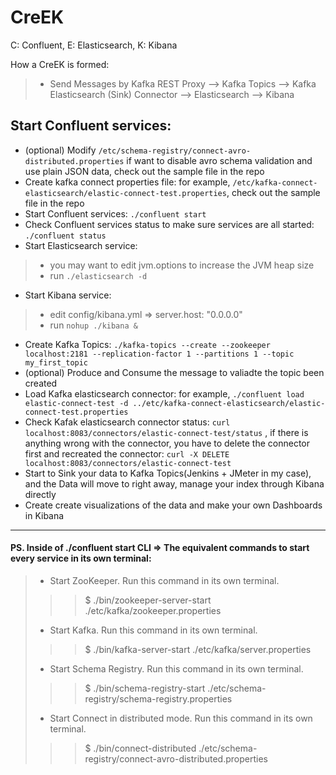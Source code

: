 # CreEK
C: Confluent, E: Elasticsearch, K: Kibana

How a CreEK is formed: 
> * Send Messages by Kafka REST Proxy --> Kafka Topics --> Kafka Elasticsearch (Sink) Connector --> Elasticsearch --> Kibana

## Start Confluent services:

* (optional) Modify ```/etc/schema-registry/connect-avro-distributed.properties``` if want to disable avro schema validation and use plain JSON data, check out the sample file in the repo
* Create kafka connect properties file: for example, ```/etc/kafka-connect-elasticsearch/elastic-connect-test.properties```, check out the sample file in the repo
* Start Confluent services:  ```./confluent start```
* Check Confluent services status to make sure services are all started: ```./confluent status```
* Start Elasticsearch service: 
> * you may want to edit jvm.options to increase the JVM heap size
> * run ```./elasticsearch -d```
* Start Kibana service: 
> * edit config/kibana.yml => server.host: "0.0.0.0"
> * run ```nohup ./kibana &```
* Create Kafka Topics: ```./kafka-topics --create --zookeeper localhost:2181 --replication-factor 1 --partitions 1 --topic my_first_topic```
* (optional) Produce and Consume the message to valiadte the topic been created
* Load Kafka elasticsearch connector: for example, ```./confluent load elastic-connect-test -d ../etc/kafka-connect-elasticsearch/elastic-connect-test.properties```
* Check Kafak elasticsearch connector status: ```curl localhost:8083/connectors/elastic-connect-test/status``` , if there is anything wrong with the connector, you have to delete the connector first and recreated the connector: ```curl -X DELETE localhost:8083/connectors/elastic-connect-test```
* Start to Sink your data to Kafka Topics(Jenkins + JMeter in my case), and the Data will move to right away, manage your index through Kibana directly
* Create create visualizations of the data and make your own Dashboards in Kibana


------
#### PS. Inside of ./confluent start CLI => The equivalent commands to start every service in its own terminal:
> * Start ZooKeeper.  Run this command in its own terminal.
>>> $ ./bin/zookeeper-server-start ./etc/kafka/zookeeper.properties
> * Start Kafka.  Run this command in its own terminal.
>>> $ ./bin/kafka-server-start ./etc/kafka/server.properties
> * Start Schema Registry. Run this command in its own terminal.
>>> $ ./bin/schema-registry-start ./etc/schema-registry/schema-registry.properties
> * Start Connect in distributed mode. Run this command in its own terminal.
>>> $ ./bin/connect-distributed ./etc/schema-registry/connect-avro-distributed.properties
